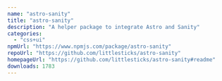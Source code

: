 ```yaml
---
name: "astro-sanity"
title: "astro-sanity"
description: "A helper package to integrate Astro and Sanity"
categories:
  - "css+ui"
npmUrl: "https://www.npmjs.com/package/astro-sanity"
repoUrl: "https://github.com/littlesticks/astro-sanity"
homepageUrl: "https://github.com/littlesticks/astro-sanity#readme"
downloads: 1783
---
```

